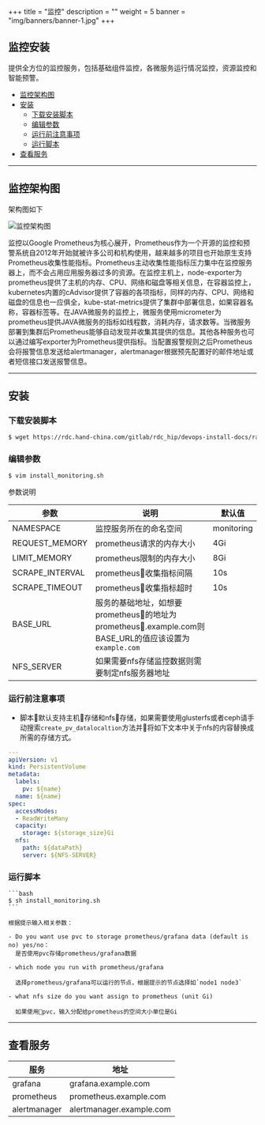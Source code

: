 +++
title = "监控"
description = ""
weight = 5
banner = "img/banners/banner-1.jpg"
+++

## 监控安装

提供全方位的监控服务，包括基础组件监控，各微服务运行情况监控，资源监控和智能预警。

- <font>[监控架构图](#监控架构图)</font>
- <font>[安装](#安装)</font>
  - <font>[下载安装脚本](#下载安装脚本)</font>
  - <font>[编辑参数](#编辑参数)</font>
  - <font>[运行前注意事项](#运行前注意事项)</font>
  - <font>[运行脚本](#运行脚本)</font>
- <font>[查看服务](#查看服务)</font>

---
## 监控架构图

架构图如下

![监控架构图](/img/docs/installation-configuration/development/monitoring-structure.jpeg)
<!--more-->

监控以Google Prometheus为核心展开，Prometheus作为一个开源的监控和预警系统自2012年开始就被许多公司和机构使用，越来越多的项目也开始原生支持Prometheus收集性能指标。Prometheus主动收集性能指标压力集中在监控服务器上，而不会占用应用服务器过多的资源。在监控主机上，node-exporter为prometheus提供了主机的内存、CPU、网络和磁盘等相关信息，在容器监控上，kubernetes内置的cAdvisor提供了容器的各项指标，同样的内存、CPU、网络和磁盘的信息也一应俱全，kube-stat-metrics提供了集群中部署信息，如果容器名称，容器标签等。在JAVA微服务的监控上，微服务使用micrometer为prometheus提供JAVA微服务的指标如线程数，消耗内存，请求数等。当微服务部署到集群后Prometheus能够自动发现并收集其提供的信息。其他各种服务也可以通过编写exporter为Prometheus提供指标。当配置报警规则之后Prometheus会将报警信息发送给alertmanager，alertmanager根据预先配置好的邮件地址或者短信接口发送报警信息。

---
## 安装

### 下载安装脚本
   
  ```bash
  $ wget https://rdc.hand-china.com/gitlab/rdc_hip/devops-install-docs/raw/master/devops/monitoring/install_monitoring.sh 
  ```
    
### 编辑参数
  
  ```bash
  $ vim install_monitoring.sh
  ```

  参数说明

参数 | 说明 | 默认值  
--- | --- | --- 
NAMESPACE |监控服务所在的命名空间| monitoring 
REQUEST_MEMORY |prometheus请求的内存大小 | 4Gi  
LIMIT_MEMORY | prometheus限制的内存大小 | 8Gi 
SCRAPE_INTERVAL|prometheus收集指标间隔 | 10s
SCRAPE_TIMEOUT |prometheus收集指标超时 | 10s
BASE_URL| 服务的基础地址，如想要prometheus的地址为prometheus.example.com则BASE_URL的值应该设置为`example.com`| 
NFS_SERVER|如果需要nfs存储监控数据则需要制定nfs服务器地址|

### 运行前注意事项

- 脚本默认支持主机存储和nfs存储，如果需要使用glusterfs或者ceph请手动搜索`create_pv_datalocaltion`方法并将如下文本中关于nfs的内容替换成所需的存储方式。

```yml
---
apiVersion: v1
kind: PersistentVolume
metadata:
  labels:
    pv: ${name}
  name: ${name}
spec:
  accessModes:
  - ReadWriteMany
  capacity:
    storage: ${storage_size}Gi
  nfs:
    path: ${dataPath}
    server: ${NFS-SERVER}
```

### 运行脚本

    ```bash
    $ sh install_monitoring.sh
    ```

    根据提示输入相关参数：

    - Do you want use pvc to storage prometheus/grafana data (default is no) yes/no：   
      是否使用pvc存储prometheus/grafana数据

    - which node you run with prometheus/grafana 
      
      选择prometheus/grafana可以运行的节点，根据提示的节点选择如`node1 node3`
    
    - what nfs size do you want assign to prometheus (unit Gi)

      如果使用pvc，输入分配给prometheus的空间大小单位是Gi

---
##  查看服务

|服务  | 地址|
|--- | ---| 
|grafana | grafana.example.com |
|prometheus| prometheus.example.com |
|alertmanager| alertmanager.example.com |